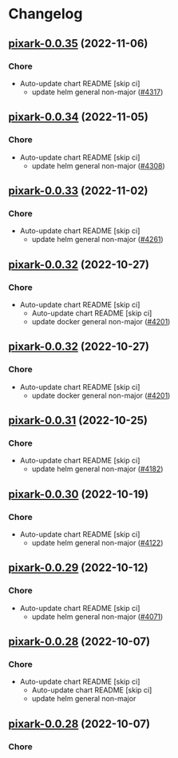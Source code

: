 # Changelog



## [pixark-0.0.35](https://github.com/truecharts/charts/compare/pixark-0.0.34...pixark-0.0.35) (2022-11-06)

### Chore

- Auto-update chart README [skip ci]
  - update helm general non-major ([#4317](https://github.com/truecharts/charts/issues/4317))




## [pixark-0.0.34](https://github.com/truecharts/charts/compare/pixark-0.0.33...pixark-0.0.34) (2022-11-05)

### Chore

- Auto-update chart README [skip ci]
  - update helm general non-major ([#4308](https://github.com/truecharts/charts/issues/4308))




## [pixark-0.0.33](https://github.com/truecharts/charts/compare/pixark-0.0.32...pixark-0.0.33) (2022-11-02)

### Chore

- Auto-update chart README [skip ci]
  - update helm general non-major ([#4261](https://github.com/truecharts/charts/issues/4261))




## [pixark-0.0.32](https://github.com/truecharts/charts/compare/pixark-0.0.31...pixark-0.0.32) (2022-10-27)

### Chore

- Auto-update chart README [skip ci]
  - Auto-update chart README [skip ci]
  - update docker general non-major ([#4201](https://github.com/truecharts/charts/issues/4201))




## [pixark-0.0.32](https://github.com/truecharts/charts/compare/pixark-0.0.31...pixark-0.0.32) (2022-10-27)

### Chore

- Auto-update chart README [skip ci]
  - update docker general non-major ([#4201](https://github.com/truecharts/charts/issues/4201))




## [pixark-0.0.31](https://github.com/truecharts/charts/compare/pixark-0.0.30...pixark-0.0.31) (2022-10-25)

### Chore

- Auto-update chart README [skip ci]
  - update helm general non-major ([#4182](https://github.com/truecharts/charts/issues/4182))




## [pixark-0.0.30](https://github.com/truecharts/charts/compare/pixark-0.0.29...pixark-0.0.30) (2022-10-19)

### Chore

- Auto-update chart README [skip ci]
  - update helm general non-major ([#4122](https://github.com/truecharts/charts/issues/4122))




## [pixark-0.0.29](https://github.com/truecharts/charts/compare/pixark-0.0.28...pixark-0.0.29) (2022-10-12)

### Chore

- Auto-update chart README [skip ci]
  - update helm general non-major ([#4071](https://github.com/truecharts/charts/issues/4071))




## [pixark-0.0.28](https://github.com/truecharts/charts/compare/pixark-0.0.27...pixark-0.0.28) (2022-10-07)

### Chore

- Auto-update chart README [skip ci]
  - Auto-update chart README [skip ci]
  - update helm general non-major




## [pixark-0.0.28](https://github.com/truecharts/charts/compare/pixark-0.0.27...pixark-0.0.28) (2022-10-07)

### Chore
